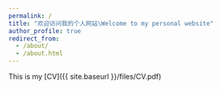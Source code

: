 ```yaml
---
permalink: /
title: "欢迎访问我的个人网站\Welcome to my personal website"
author_profile: true
redirect_from: 
  - /about/
  - /about.html
---
```


This is my [CV]({{ site.baseurl }}/files/CV.pdf)
